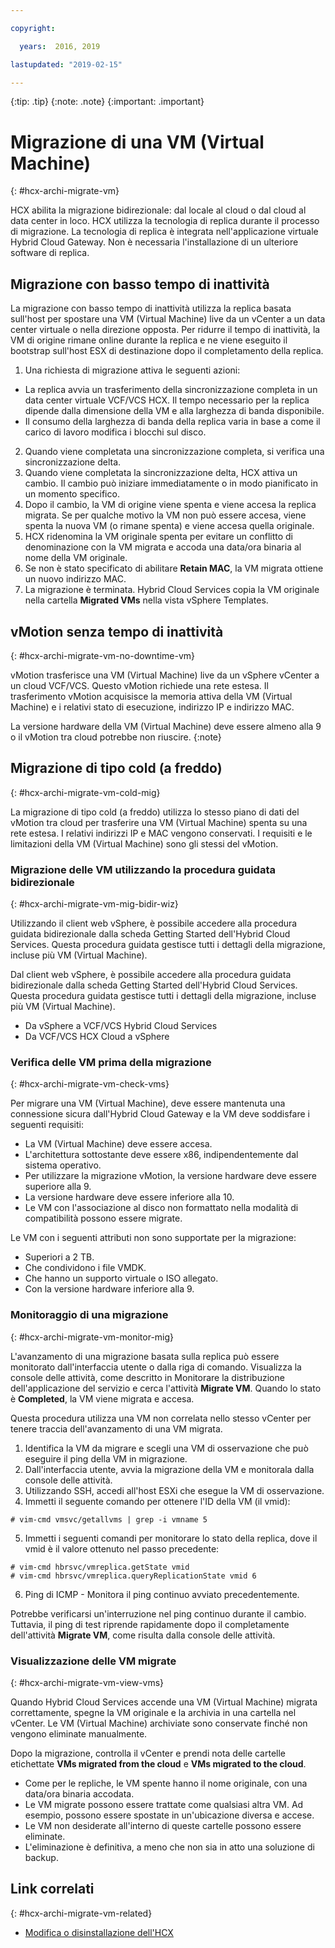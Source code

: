 ```yaml
---

copyright:

  years:  2016, 2019

lastupdated: "2019-02-15"

---
```


{:tip: .tip}
{:note: .note}
{:important: .important}

# Migrazione di una VM (Virtual Machine)
{: #hcx-archi-migrate-vm}

HCX abilita la migrazione bidirezionale: dal locale al cloud o dal cloud al data center in loco. HCX utilizza la tecnologia di replica durante il processo di migrazione. La tecnologia di replica è integrata nell'applicazione virtuale Hybrid Cloud Gateway. Non è necessaria l'installazione di un ulteriore software di replica.

## Migrazione con basso tempo di inattività

La migrazione con basso tempo di inattività utilizza la replica basata sull'host per spostare una VM (Virtual Machine) live da un vCenter a un data center virtuale o nella direzione opposta. Per ridurre il tempo di inattività, la VM di origine rimane online durante la replica e ne viene eseguito il bootstrap sull'host ESX di destinazione dopo il completamento della replica.

1. Una richiesta di migrazione attiva le seguenti azioni:
  * La replica avvia un trasferimento della sincronizzazione completa in un data center virtuale VCF/VCS HCX. Il tempo necessario per la replica dipende dalla dimensione della VM e alla larghezza di banda disponibile.
  * Il consumo della larghezza di banda della replica varia in base a come il carico di lavoro modifica i blocchi sul disco.
2. Quando viene completata una sincronizzazione completa, si verifica una sincronizzazione delta.
3. Quando viene completata la sincronizzazione delta, HCX attiva un cambio. Il cambio può iniziare immediatamente o in modo pianificato in un momento specifico.
4. Dopo il cambio, la VM di origine viene spenta e viene accesa la replica migrata. Se per qualche motivo la VM non può essere accesa, viene spenta la nuova VM (o rimane spenta) e viene accesa quella originale.
5. HCX ridenomina la VM originale spenta per evitare un conflitto di denominazione con la VM migrata e accoda una data/ora binaria al nome della VM originale.
6. Se non è stato specificato di abilitare **Retain MAC**, la VM migrata ottiene un nuovo indirizzo MAC.
7. La migrazione è terminata. Hybrid Cloud Services copia la VM originale nella cartella **Migrated VMs** nella vista vSphere Templates.

## vMotion senza tempo di inattività
{: #hcx-archi-migrate-vm-no-downtime-vm}

vMotion trasferisce una VM (Virtual Machine) live da un vSphere vCenter a un cloud VCF/VCS. Questo vMotion richiede una rete estesa. Il trasferimento vMotion acquisisce la memoria attiva della VM (Virtual Machine) e i relativi stato di esecuzione, indirizzo IP e indirizzo MAC.

La versione hardware della VM (Virtual Machine) deve essere almeno alla 9 o il vMotion tra cloud potrebbe non riuscire.
{:note}

## Migrazione di tipo cold (a freddo)
{: #hcx-archi-migrate-vm-cold-mig}

La migrazione di tipo cold (a freddo) utilizza lo stesso piano di dati del vMotion tra cloud per trasferire una VM (Virtual Machine) spenta su una rete estesa. I relativi indirizzi IP e MAC vengono conservati. I requisiti e le limitazioni della VM (Virtual Machine) sono gli stessi del vMotion.

### Migrazione delle VM utilizzando la procedura guidata bidirezionale
{: #hcx-archi-migrate-vm-mig-bidir-wiz}

Utilizzando il client web vSphere, è possibile accedere alla procedura guidata bidirezionale dalla scheda Getting Started dell'Hybrid Cloud Services. Questa procedura guidata gestisce tutti i dettagli della migrazione, incluse più VM (Virtual Machine).

Dal client web vSphere, è possibile accedere alla procedura guidata bidirezionale dalla scheda Getting Started dell'Hybrid Cloud Services. Questa procedura guidata gestisce tutti i dettagli della migrazione, incluse più VM (Virtual Machine).
* Da vSphere a VCF/VCS Hybrid Cloud Services
* Da VCF/VCS HCX Cloud a vSphere

### Verifica delle VM prima della migrazione
{: #hcx-archi-migrate-vm-check-vms}

Per migrare una VM (Virtual Machine), deve essere mantenuta una connessione sicura dall'Hybrid Cloud Gateway e la VM deve soddisfare i seguenti requisiti:
* La VM (Virtual Machine) deve essere accesa.
* L'architettura sottostante deve essere x86, indipendentemente dal sistema operativo.
* Per utilizzare la migrazione vMotion, la versione hardware deve essere superiore alla 9.
* La versione hardware deve essere inferiore alla 10.
* Le VM con l'associazione al disco non formattato nella modalità di compatibilità possono essere migrate.

Le VM con i seguenti attributi non sono supportate per la migrazione:
* Superiori a 2 TB.
* Che condividono i file VMDK.
* Che hanno un supporto virtuale o ISO allegato.
* Con la versione hardware inferiore alla 9.

### Monitoraggio di una migrazione
{: #hcx-archi-migrate-vm-monitor-mig}

L'avanzamento di una migrazione basata sulla replica può essere monitorato dall'interfaccia utente o dalla riga di comando. Visualizza la console delle attività, come descritto in Monitorare la distribuzione dell'applicazione del servizio e cerca l'attività **Migrate VM**. Quando lo stato è **Completed**, la VM viene migrata e accesa.

Questa procedura utilizza una VM non correlata nello stesso vCenter per tenere traccia dell'avanzamento di una VM migrata.

1. Identifica la VM da migrare e scegli una VM di osservazione che può eseguire il ping della VM in migrazione.
2. Dall'interfaccia utente, avvia la migrazione della VM e monitorala dalla console delle attività.
3. Utilizzando SSH, accedi all'host ESXi che esegue la VM di osservazione.
4. Immetti il seguente comando per ottenere l'ID della VM (il vmid):

  ```
  # vim-cmd vmsvc/getallvms | grep -i vmname 5
  ```

5. Immetti i seguenti comandi per monitorare lo stato della replica, dove il vmid è il valore ottenuto nel passo precedente:

  ```
  # vim-cmd hbrsvc/vmreplica.getState vmid
  # vim-cmd hbrsvc/vmreplica.queryReplicationState vmid 6
  ```

6. Ping di ICMP - Monitora il ping continuo avviato precedentemente.

Potrebbe verificarsi un'interruzione nel ping continuo durante il cambio. Tuttavia, il ping di test riprende rapidamente dopo il completamente dell'attività **Migrate VM**, come risulta dalla console delle attività.

### Visualizzazione delle VM migrate
{: #hcx-archi-migrate-vm-view-vms}

Quando Hybrid Cloud Services accende una VM (Virtual Machine) migrata correttamente, spegne la VM originale e la archivia in una cartella nel vCenter. Le VM (Virtual Machine) archiviate sono conservate finché non vengono eliminate manualmente.

Dopo la migrazione, controlla il vCenter e prendi nota delle cartelle etichettate **VMs migrated from the cloud** e **VMs migrated to the cloud**.
* Come per le repliche, le VM spente hanno il nome originale, con una data/ora binaria accodata.
* Le VM migrate possono essere trattate come qualsiasi altra VM. Ad esempio, possono essere spostate in un'ubicazione diversa e accese.
* Le VM non desiderate all'interno di queste cartelle possono essere eliminate.
* L'eliminazione è definitiva, a meno che non sia in atto una soluzione di backup.

## Link correlati
{: #hcx-archi-migrate-vm-related}

* [Modifica o disinstallazione dell'HCX](/docs/services/vmwaresolutions/archiref/hcx-archi?topic=vmware-solutions-hcx-archi-mod-uninstall)
